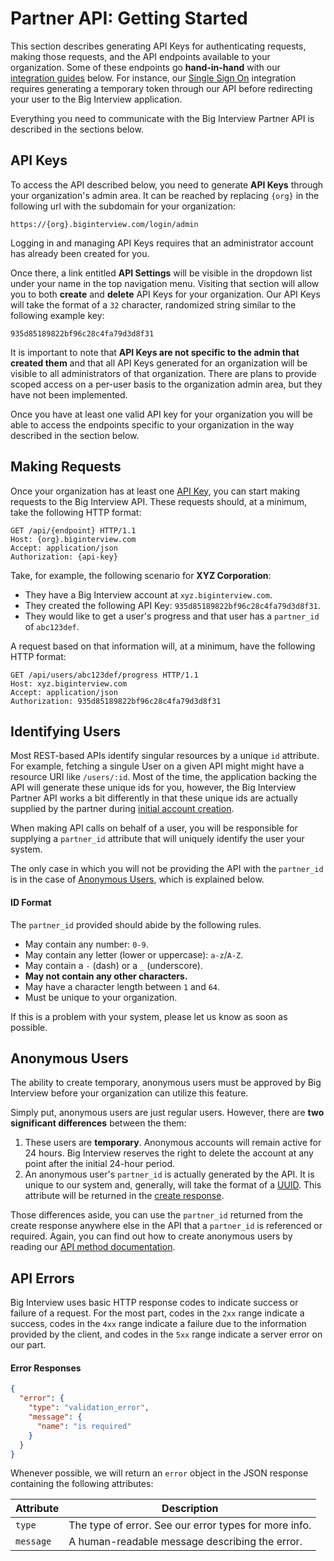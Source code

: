 # Partner API: Getting Started

This section describes generating API Keys for authenticating requests, making
those requests, and the API endpoints available to your organization. Some of
these endpoints go **hand-in-hand** with our [integration guides][integrations]
below. For instance, our [Single Sign On][sso] integration requires generating a
temporary token through our API before redirecting your user to the Big
Interview application.

Everything you need to communicate with the Big Interview Partner API is
described in the sections below.

## API Keys

To access the API described below, you need to generate **API Keys** through
your organization's admin area. It can be reached by replacing `{org}`
in the following url with the subdomain for your organization:

```
https://{org}.biginterview.com/login/admin
```

<div class="alert alert-info">
  Logging in and managing API Keys requires that an administrator account has
  already been created for you.
</div>

Once there, a link entitled **API Settings** will be visible in the dropdown
list under your name in the top navigation menu. Visiting that section will
allow you to both **create** and **delete** API Keys for your organization.
Our API Keys will take the format of a `32` character, randomized string similar
to the following example key:

```
935d85189822bf96c28c4fa79d3d8f31
```

<div class="alert alert-warning">
  It is important to note that <strong>API Keys are not specific to the admin
  that created them</strong> and that all API Keys generated for an organization
  will be visible to all administrators of that organization. There are plans
  to provide scoped access on a per-user basis to the organization admin area,
  but they have not been implemented.
</div>

Once you have at least one valid API key for your organization you will be able
to access the endpoints specific to your organization in the way described in
the section below.

## Making Requests

Once your organization has at least one [API Key][api-keys], you can start
making requests to the Big Interview API. These requests should, at a minimum,
take the following HTTP format:

```http
GET /api/{endpoint} HTTP/1.1
Host: {org}.biginterview.com
Accept: application/json
Authorization: {api-key}
```

Take, for example, the following scenario for **XYZ Corporation**:

* They have a Big Interview account at `xyz.biginterview.com`.
* They created the following API Key: `935d85189822bf96c28c4fa79d3d8f31`.
* They would like to get a user's progress and that user has a `partner_id` of
  `abc123def`.

A request based on that information will, at a minimum, have the following HTTP
format:

```http
GET /api/users/abc123def/progress HTTP/1.1
Host: xyz.biginterview.com
Accept: application/json
Authorization: 935d85189822bf96c28c4fa79d3d8f31
```

## Identifying Users

Most REST-based APIs identify singular resources by a unique `id` attribute. For
example, fetching a singule User on a given API might might have a resource URI
like `/users/:id`. Most of the time, the application backing the API will
generate these unique ids for you, however, the Big Interview Partner API works
a bit differently in that these unique ids are actually supplied by the partner
during [initial account creation][create-user].

When making API calls on behalf of a user, you will be responsible for supplying
a `partner_id` attribute that will uniquely identify the user your system.

The only case in which you will not be providing the API with the `partner_id`
is in the case of [Anonymous Users][anon], which is explained below.

#### ID Format

The `partner_id` provided should abide by the following rules.

* May contain any number: `0-9`.
* May contain any letter (lower or uppercase): `a-z`/`A-Z`.
* May contain a `-` (dash) or a `_` (underscore).
* **May not contain any other characters.**
* May have a character length between `1` and `64`.
* Must be unique to your organization.

If this is a problem with your system, please let us know as soon as possible.

## Anonymous Users

<div class="alert alert-info">
  The ability to create temporary, anonymous users must be approved by Big
  Interview before your organization can utilize this feature.
</div>

Simply put, anonymous users are just regular users. However, there are **two
significant differences** between the them:

1. These users are **temporary**. Anonymous accounts will remain active for 24
   hours. Big Interview reserves the right to delete the account at any point
   after the initial 24-hour period.
2. An anonymous user's `partner_id` is actually generated by the API. It is
   unique to our system and, generally, will take the format of a [UUID][uuid].
   This attribute will be returned in the [create response][anon-create].

Those differences aside, you can use the `partner_id` returned from the
create response anywhere else in the API that a `partner_id` is referenced or
required. Again, you can find out how to create anonymous users by reading our
[API method documentation][anon-create].

## API Errors

Big Interview uses basic HTTP response codes to indicate success or failure of a
request. For the most part, codes in the `2xx` range indicate a success, codes
in the `4xx` range indicate a failure due to the information provided by the
client, and codes in the `5xx` range indicate a server error on our part.

#### Error Responses

```json
{
  "error": {
    "type": "validation_error",
    "message": {
      "name": "is required"
    }
  }
}
```

Whenever possible, we will return an `error` object in the JSON response
containing the following attributes:

Attribute | Description
----------|-------------
`type` | The type of error. See our error types for more info.
`message` | A human-readable message describing the error.

[uuid]: http://en.wikipedia.org/wiki/Universally_unique_identifier
[anon]: #anonymous-users
[anon-create]: #create-an-anonymous-user
[integrations]: #partner-integrations
[api-keys]: #api-keys
[create-user]: #create-or-update-a-user
[sso]: #single-sign-on
